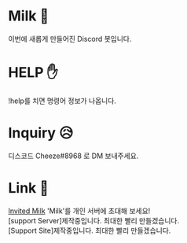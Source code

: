 # Milk 🥛
이번에 새롭게 만들어진 Discord 봇입니다.

# HELP ✋
!help를 치면 명령어 정보가 나옵니다.

# Inquiry 😥
디스코드 Cheeze#8968 로 DM 보내주세요.

# Link 🙂
[Invited Milk](https://discord.com/api/oauth2/authorize?client_id=763575029144748053&permissions=0&scope=bot) 'Milk'를 개인 서버에 초대해 보세요!\
[support Server]제작중입니다. 최대한 빨리 만들겠습니다.\
[Support Site]제작중입니다. 최대한 빨리 만들겠습니다.
